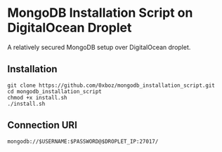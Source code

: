 # MongoDB Installation Script on DigitalOcean Droplet
A relatively secured MongoDB setup over DigitalOcean droplet.

## Installation
```
git clone https://github.com/0xboz/mongodb_installation_script.git
cd mongodb_installation_script
chmod +x install.sh
./install.sh
```

## Connection URI
```
mongodb://$USERNAME:$PASSWORD@$DROPLET_IP:27017/
```
